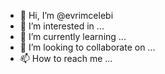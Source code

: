 - 👋 Hi, I’m @evrimcelebi
- 👀 I’m interested in ...
- 🌱 I’m currently learning ...
- 💞️ I’m looking to collaborate on ...
- 📫 How to reach me ...

<!---
evrimcelebi/evrimcelebi is a ✨ special ✨ repository because its `README.md` (this file) appears on your GitHub profile.
You can click the Preview link to take a look at your changes.
--->
